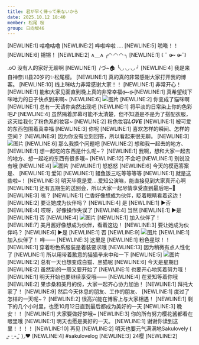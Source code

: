 ```yaml
---
title: 君が早く帰って来ないから
date: 2025.10.12 18:40
member: 松尾 桜
group: 日向坂46
---
```


[NEWLINE:1]
咕噜咕噜
[NEWLINE:2]
哗啦哗啦 ....
[NEWLINE:5]
啪嗒！！
[NEWLINE:6]
锵锵！
[NEWLINE:2]
∧＿∧ ╭◜◝ ◜◝ ◜◝ ╮
[NEWLINE:1]
‎꒰ ˶ ɞ̴̶̷ ༝ ɞ̴̶̷ ˶꒱ .oO 没有人的家好无聊啊
[NEWLINE:1]
‎ /づ~🏠 ╰◟◞ ◟◞ ◟◞ ╯
[NEWLINE:4]
我是来自神奈川县20岁的✨️松尾樱。
[NEWLINE:1]
真的真的非常感谢大家打开我的博客。
[NEWLINE:10]
线上咪咕力非常感谢大家！！
[NEWLINE:1]
非常开心！
[NEWLINE:1]
能和大家见面直到晚上真的非常幸福σ̴̶̷̤⤙σ̴̶̷̤
[NEWLINE:1]
真希望线下咪咕力的日子快点到来啊~
[NEWLINE:6]
![图片](https://cdn.hinatazaka46.com/files/14/diary/official/member/moblog/202510/mobAPYTkj.jpg)
[NEWLINE:2]
你变成了猫咪啊
[NEWLINE:1]
总有一天请你突然出现吧
[NEWLINE:1]
将平淡的日常染上你的色彩吧♪
[NEWLINE:4]
虽然隔着屏幕可能不太清楚，但不知道是不是为了搭配衣服，这天给我化了粉色系的妆容~
[NEWLINE:2]
粉色妆容𝑳𝑶𝑽𝑬
[NEWLINE:1]
被可爱的东西包围着真幸福
[NEWLINE:3]
你呢
[NEWLINE:1]
喜欢怎样的瞬间、怎样的空间？
[NEWLINE:9]
因为你没有立刻回答，所以看起来很无聊。
[NEWLINE:3]
![图片](https://cdn.hinatazaka46.com/files/14/diary/official/member/moblog/202510/mobDqkE1t.jpg)
[NEWLINE:6]
那么我换个问题吧
[NEWLINE:2]
想和我一起去的地方、
[NEWLINE:1]
想一起吃的东西是什么呢~？
[NEWLINE:1]
我啊，想和大家一起去的地方、想一起吃的东西有很多哦~
[NEWLINE:12]
不会吧
[NEWLINE:1]
别说没有哦
[NEWLINE:4]
![图片](https://cdn.hinatazaka46.com/files/14/diary/official/member/moblog/202510/mobQdEHBF.jpg)
[NEWLINE:1]
怒怒怒
[NEWLINE:6]
今天的模范答案是、
[NEWLINE:1]
爱知
[NEWLINE:1]
鳗鱼饭三吃等等等等
[NEWLINE:1]
就是这些啦~！
[NEWLINE:3]
明天毕竟是爱....爱知公演嘛，能直接见到大家真开心啊
[NEWLINE:1]
还有五期生的送别会，所以大家一起尽情享受直到最后吧~💍
[NEWLINE:3]
咦？
[NEWLINE:1]
仁香好像想成为伙伴，眨着眼睛看着这边！
[NEWLINE:2]
要让她成为伙伴吗？
[NEWLINE:4]
是
[NEWLINE:1]
▶︎否
[NEWLINE:4]
哎呀，好像操作失误了
[NEWLINE:4]
当然
[NEWLINE:1]
▶︎是
[NEWLINE:1]
否
[NEWLINE:4]
![图片](https://cdn.hinatazaka46.com/files/14/diary/official/member/moblog/202510/mobKX3KXB.jpg)
[NEWLINE:1]
加入伙伴了！
[NEWLINE:7]
美月酱好像想成为伙伴，看着这边！
[NEWLINE:3]
要让她成为伙伴吗？
[NEWLINE:6]
▶︎是
[NEWLINE:1]
否
[NEWLINE:9]
![图片](https://cdn.hinatazaka46.com/files/14/diary/official/member/moblog/202510/moboh778O.jpg)
[NEWLINE:1]
加入伙伴了！ 哗——
[NEWLINE:3]
这里是
[NEWLINE:1]
粉色星球！！
[NEWLINE:1]
穿着粉色系服装是着装要求哦
[NEWLINE:13]
因为稍微有点人性化了
[NEWLINE:1]
所以用带着歉意的猫猫拳来中和一下
[NEWLINE:5]
![图片](https://cdn.hinatazaka46.com/files/14/diary/official/member/moblog/202510/mobbXxyTB.jpg)
[NEWLINE:2]
总有一天也想变成白猫、黑猫呢
[NEWLINE:6]
今天是星期日
[NEWLINE:2]
虽然新的一周又要开始了
[NEWLINE:1]
也要开心地笑着努力哦！
[NEWLINE:1]
明天开始也要继续享受哦——
[NEWLINE:4]
在爱知等着你哦
[NEWLINE:2]
果歩桑和美月的份，大家一起齐心协力加油！
[NEWLINE:1]
拜托大家了！
[NEWLINE:9]
然后今天休息的朋友、工作的朋友、
[NEWLINE:1]
度过了怎样的一天呢~？
[NEWLINE:2]
很高兴能在博客上与大家相遇！
[NEWLINE:1]
剩下的几个小时里，也愿10月12日直到最后都成为美好的一天
[NEWLINE:3]
晚安！！
[NEWLINE:1]
大家要做好梦哦~
[NEWLINE:3]
你的所有努力樱花酱都看在眼里哦
[NEWLINE:1]
明天也愿是美好的一天。
[NEWLINE:1]
谢谢你读到这里！！！！
[NEWLINE:10]
再见
[NEWLINE:2]
明天也要元气满满地Sakulovely ( ̳- ·̫ - ̳ˆ )◞❤︎
[NEWLINE:4]
#sakulovelog
[NEWLINE:3]
24樱
[NEWLINE:2]